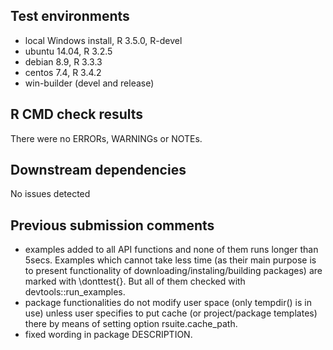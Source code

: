 ## Test environments
* local Windows install, R 3.5.0, R-devel
* ubuntu 14.04, R 3.2.5
* debian 8.9, R 3.3.3
* centos 7.4, R 3.4.2
* win-builder (devel and release)

## R CMD check results
There were no ERRORs, WARNINGs or NOTEs.

## Downstream dependencies
No issues detected

## Previous submission comments
* examples added to all API functions and none of them runs 
	longer than 5secs. Examples which cannot take less time
	(as their main purpose is to present functionality of
	downloading/instaling/building packages) are marked with
	\donttest{}. But all of them checked with devtools::run_examples.
* package functionalities do not modify user space (only tempdir()
	is in use) unless user specifies to put cache (or project/package
	templates) there by means of setting option rsuite.cache_path.
* fixed wording in package DESCRIPTION.
